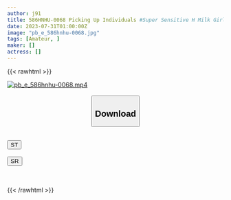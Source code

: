 ```yaml
---
author: j91
title: 586HNHU-0068 Picking Up Individuals #Super Sensitive H Milk Girl #Tongue Blow Explosive Explosion #Cowgirl Big Ass Hitting #Ultimate Titty Fuck #Nama Vaginal Cum Shot
date: 2023-07-31T01:00:00Z
image: "pb_e_586hnhu-0068.jpg"
tags: [Amateur, ]
maker: []
actress: []
---
```



{{< rawhtml >}}

<div class="video" data-videoid="XYRpXedbb4sDee8">
    <a href="javascript:;">
        <img src="https://my.j91.asia/posts/pb_e_586hnhu-0068/pb_e_586hnhu-0068.jpg" width="WIDTH" height="HEIGHT" alt="pb_e_586hnhu-0068.mp4" loading="lazy">
    </a>
</div>

<script type="text/javascript" src="https://j91.asia/asset/on-demand-st.js"></script>

<br>
  <link rel="stylesheet" href="https://j91.asia/asset/bs5.css">
  
  <center>
  <button class="btn btn-primary" type="button" data-bs-toggle="collapse" data-bs-target=".multi-collapse" aria-expanded="false" aria-controls="multiCollapseExample1 multiCollapseExample2"><h2>Download</h2></button></center>
</p>
<div class="row">
  <div class="col">
    <div class="collapse multi-collapse" id="multiCollapseExample1">
      <div class="card card-body">
	      	      <br>
<div class="buttons">  
<a href="https://streamtape.to/v/XYRpXedbb4sDee8"><button class="btn-hover color-3"><i class="fa fa-download"></i> ST</button></a></div>
    </div>
  </div>
</div>
  <div class="col">
    <div class="collapse multi-collapse" id="multiCollapseExample2">
      <div class="card card-body">
	      <br>
<div class="buttons">
    <a href="https://streamruby.com/qu21n5ar8oal.html"><button class="btn-hover color-9"><i class="fa fa-download"></i> SR</button></a></div>
<br><br>
      </div>
    </div>
  </div>
</div>

{{< /rawhtml >}}
